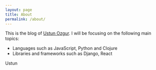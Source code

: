 ```yaml
---
layout: page
title: About
permalink: /about/
---
```


This is the blog of [Ustun Ozgur](http://ustunozgur.com). I will be focusing on the following main topics:

- Languages such as JavaScript, Python and Clojure
- Libraries and frameworks such as Django, React

Ustun
